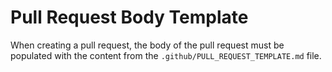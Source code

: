 # Pull Request Body Template

When creating a pull request, the body of the pull request must be populated with the content from the `.github/PULL_REQUEST_TEMPLATE.md` file.
